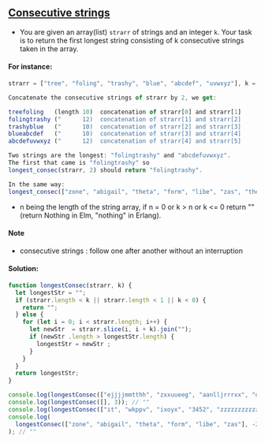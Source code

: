 ## [Consecutive strings](https://www.codewars.com/kata/56a5d994ac971f1ac500003e)

- You are given an array(list) `strarr` of strings and an integer `k`. Your task is to return the first longest string consisting of k consecutive strings taken in the array.

#### For instance:

```js
strarr = ["tree", "foling", "trashy", "blue", "abcdef", "uvwxyz"], k = 2

Concatenate the consecutive strings of strarr by 2, we get:

treefoling   (length 10)  concatenation of strarr[0] and strarr[1]
folingtrashy ("      12)  concatenation of strarr[1] and strarr[2]
trashyblue   ("      10)  concatenation of strarr[2] and strarr[3]
blueabcdef   ("      10)  concatenation of strarr[3] and strarr[4]
abcdefuvwxyz ("      12)  concatenation of strarr[4] and strarr[5]

Two strings are the longest: "folingtrashy" and "abcdefuvwxyz".
The first that came is "folingtrashy" so
longest_consec(strarr, 2) should return "folingtrashy".

In the same way:
longest_consec(["zone", "abigail", "theta", "form", "libe", "zas", "theta", "abigail"], 2) --> "abigailtheta"
```

- n being the length of the string array, if n = 0 or k > n or k <= 0 return "" (return Nothing in Elm, "nothing" in Erlang).

#### Note

- consecutive strings : follow one after another without an interruption

#### Solution:

```js
function longestConsec(strarr, k) {
  let longestStr = "";
  if (strarr.length < k || strarr.length < 1 || k < 0) {
    return "";
  } else {
    for (let i = 0; i < strarr.length; i++) {
      let newStr  = strarr.slice(i, i + k).join(""); 
      if (newStr .length > longestStr.length) {
        longestStr = newStr ;
      }
    } 
  }
  return longestStr;
}

console.log(longestConsec(["ejjjjmmtthh", "zxxuueeg", "aanlljrrrxx", "dqqqaaabbb", "oocccffuucccjjjkkkjyyyeehh"],1)); // "oocccffuucccjjjkkkjyyyeehh"
console.log(longestConsec([], 3)); // ""
console.log(longestConsec(["it", "wkppv", "ixoyx", "3452", "zzzzzzzzzzzz"], 3)); // "ixoyx3452zzzzzzzzzzzz"
console.log(
  longestConsec(["zone", "abigail", "theta", "form", "libe", "zas"], -2)
); // ""
```
